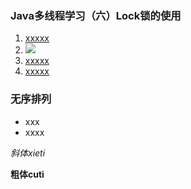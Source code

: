 
###  Java多线程学习（六）Lock锁的使用
1. [xxxxx](http://www.baidu.com)
2. ![](https://user-gold-cdn.xitu.io/2018/8/4/16504e0cb6bac32e?w=758&h=772&f=jpeg&s=247210)
3. [xxxxx](http://www.baidu.com)
4. [xxxxx](http://www.baidu.com)

### 无序排列

* xxx
* xxxx


*斜体xieti*

**粗体cuti**

